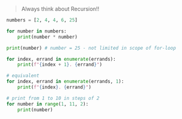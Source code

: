 >Always think about Recursion!!

```python
numbers = [2, 4, 4, 6, 25]

for number in numbers:
	print(number * number)

print(number) # number = 25 - not limited in scope of for-loop
```

```python
for index, errand in enumerate(errands):
	print(f"{index + 1}. {errand}")

# equivalent
for index, errand in enumerate(errands, 1):
	print(f"{index}. {errand}")
```
```python
# print from 1 to 10 in steps of 2
for number in range(1, 11, 2):
	print(number)
```